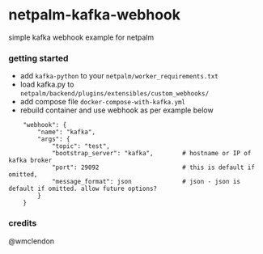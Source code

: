 # netpalm-kafka-webhook
simple kafka webhook example for netpalm

### getting started
- add ```kafka-python``` to your ```netpalm/worker_requirements.txt```
- load kafka.py to ```netpalm/backend/plugins/extensibles/custom_webhooks/```
- add compose file ```docker-compose-with-kafka.yml```
- rebuild container and use webhook as per example below

```
    "webhook": {
        "name": "kafka",
        "args": {
            "topic": "test",
            "bootstrap_server": "kafka",        # hostname or IP of kafka broker
            "port": 29092                       # this is default if omitted,
            "message_format": json              # json - json is default if omitted. allow future options?
        }
    }
```
### credits
 @wmclendon
